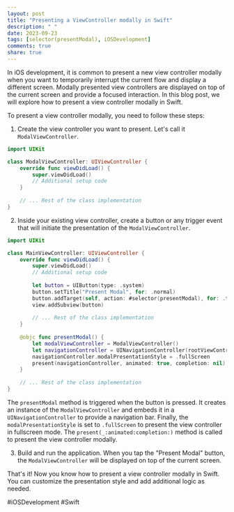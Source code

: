 ```yaml
---
layout: post
title: "Presenting a ViewController modally in Swift"
description: " "
date: 2023-09-23
tags: [selector(presentModal), iOSDevelopment]
comments: true
share: true
---
```


In iOS development, it is common to present a new view controller modally when you want to temporarily interrupt the current flow and display a different screen. Modally presented view controllers are displayed on top of the current screen and provide a focused interaction. In this blog post, we will explore how to present a view controller modally in Swift.

To present a view controller modally, you need to follow these steps:

1. Create the view controller you want to present. Let's call it `ModalViewController`.

```swift
import UIKit

class ModalViewController: UIViewController {
    override func viewDidLoad() {
        super.viewDidLoad()
        // Additional setup code
    }
    
    // ... Rest of the class implementation
}
```

2. Inside your existing view controller, create a button or any trigger event that will initiate the presentation of the `ModalViewController`.

```swift
import UIKit

class MainViewController: UIViewController {
    override func viewDidLoad() {
        super.viewDidLoad()
        // Additional setup code
        
        let button = UIButton(type: .system)
        button.setTitle("Present Modal", for: .normal)
        button.addTarget(self, action: #selector(presentModal), for: .touchUpInside)
        view.addSubview(button)
        
        // ... Rest of the class implementation
    }
    
    @objc func presentModal() {
        let modalViewController = ModalViewController()
        let navigationController = UINavigationController(rootViewController: modalViewController)
        navigationController.modalPresentationStyle = .fullScreen
        present(navigationController, animated: true, completion: nil)
    }
    
    // ... Rest of the class implementation
}
```

The `presentModal` method is triggered when the button is pressed. It creates an instance of the `ModalViewController` and embeds it in a `UINavigationController` to provide a navigation bar. Finally, the `modalPresentationStyle` is set to `.fullScreen` to present the view controller in fullscreen mode. The `present(_:animated:completion:)` method is called to present the view controller modally.

3. Build and run the application. When you tap the "Present Modal" button, the `ModalViewController` will be displayed on top of the current screen.

That's it! Now you know how to present a view controller modally in Swift. You can customize the presentation style and add additional logic as needed.

#iOSDevelopment #Swift